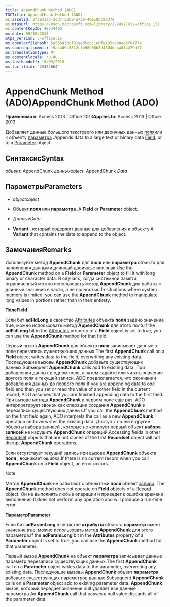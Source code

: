 ```yaml
---
title: AppendChunk Method (ADO)
TOCTitle: AppendChunk Method (ADO)
ms:assetid: 3fa931a3-2cd7-a3b0-a750-40e18bc9937e
ms:mtpsurl: https://msdn.microsoft.com/library/JJ249179(v=office.15)
ms:contentKeyID: 48544405
ms.date: 09/18/2015
mtps_version: v=office.15
ms.openlocfilehash: 5a565430cf81eed5cbc1ebfe135ce80ee6f0177e
ms.sourcegitcommit: 19aca09c5812cfb98b68b5d4604dcaa814479df7
ms.translationtype: MT
ms.contentlocale: ru-RU
ms.lasthandoff: 10/09/2018
ms.locfileid: "25482664"
---
```

# <a name="appendchunk-method-ado"></a><span data-ttu-id="aec31-102">AppendChunk Method (ADO)</span><span class="sxs-lookup"><span data-stu-id="aec31-102">AppendChunk Method (ADO)</span></span>


<span data-ttu-id="aec31-103">**Применимо к**: Access 2013 | Office 2013</span><span class="sxs-lookup"><span data-stu-id="aec31-103">**Applies to**: Access 2013 | Office 2013</span></span>


<span data-ttu-id="aec31-104">Добавляет данные большого текстового или двоичных данных [поля](field-object-ado.md)или к объекту [параметра](parameter-object-ado.md) .</span><span class="sxs-lookup"><span data-stu-id="aec31-104">Appends data to a large text or binary data [Field](field-object-ado.md), or to a [Parameter](parameter-object-ado.md) object.</span></span>

## <a name="syntax"></a><span data-ttu-id="aec31-105">Синтаксис</span><span class="sxs-lookup"><span data-stu-id="aec31-105">Syntax</span></span>

<span data-ttu-id="aec31-106">*объект.* AppendChunk *данных*</span><span class="sxs-lookup"><span data-stu-id="aec31-106">*object.* AppendChunk *Data*</span></span>

## <a name="parameters"></a><span data-ttu-id="aec31-107">Параметры</span><span class="sxs-lookup"><span data-stu-id="aec31-107">Parameters</span></span>

  - <span data-ttu-id="aec31-108">*object*</span><span class="sxs-lookup"><span data-stu-id="aec31-108">*object*</span></span>

  - <span data-ttu-id="aec31-109">Объект **поля** или **параметра** .</span><span class="sxs-lookup"><span data-stu-id="aec31-109">A **Field** or **Parameter** object.</span></span>

  - <span data-ttu-id="aec31-110">*Данные*</span><span class="sxs-lookup"><span data-stu-id="aec31-110">*Data*</span></span>

  - <span data-ttu-id="aec31-111">**Variant** , который содержит данные для добавления к объекту.</span><span class="sxs-lookup"><span data-stu-id="aec31-111">A **Variant** that contains the data to append to the object.</span></span>

## <a name="remarks"></a><span data-ttu-id="aec31-112">Замечания</span><span class="sxs-lookup"><span data-stu-id="aec31-112">Remarks</span></span>

<span data-ttu-id="aec31-113">Используйте метод **AppendChunk** для **поля** или **параметра** объекта для наполнения данными длинный двоичные или знак.</span><span class="sxs-lookup"><span data-stu-id="aec31-113">Use the **AppendChunk** method on a **Field** or **Parameter** object to fill it with long binary or character data.</span></span> <span data-ttu-id="aec31-114">В случаях, когда системной памяти ограниченный можно использовать метод **AppendChunk** для работы с длинные значения в части, а не полностью.</span><span class="sxs-lookup"><span data-stu-id="aec31-114">In situations where system memory is limited, you can use the **AppendChunk** method to manipulate long values in portions rather than in their entirety.</span></span>

<span data-ttu-id="aec31-115">**Поле**</span><span class="sxs-lookup"><span data-stu-id="aec31-115">**Field**</span></span>

<span data-ttu-id="aec31-116">Если бит **adFldLong** в свойство [Attributes](attributes-property-ado.md) объекта **поля** задано значение true, можно использовать метод **AppendChunk** для этого поля.</span><span class="sxs-lookup"><span data-stu-id="aec31-116">If the **adFldLong** bit in the [Attributes](attributes-property-ado.md) property of a **Field** object is set to true, you can use the **AppendChunk** method for that field.</span></span>

<span data-ttu-id="aec31-117">Первый вызов **AppendChunk** для объекта **поля** записывает данные в поле перезапись существующих данных.</span><span class="sxs-lookup"><span data-stu-id="aec31-117">The first **AppendChunk** call on a **Field** object writes data to the field, overwriting any existing data.</span></span> <span data-ttu-id="aec31-118">Последующие вызовы **AppendChunk** добавьте существующих данных.</span><span class="sxs-lookup"><span data-stu-id="aec31-118">Subsequent **AppendChunk** calls add to existing data.</span></span> <span data-ttu-id="aec31-119">При добавлении данных в одном поле, а затем задайте или читать значение другого поля в текущей записи, ADO предполагается, что окончании добавления данных до первого поля.</span><span class="sxs-lookup"><span data-stu-id="aec31-119">If you are appending data to one field and then you set or read the value of another field in the current record, ADO assumes that you are finished appending data to the first field.</span></span> <span data-ttu-id="aec31-120">При вызове метода **AppendChunk** в первом поле еще раз, ADO интерпретирует звонок как операции создания **AppendChunk** и перезапись существующих данных.</span><span class="sxs-lookup"><span data-stu-id="aec31-120">If you call the **AppendChunk** method on the first field again, ADO interprets the call as a new **AppendChunk** operation and overwrites the existing data.</span></span> <span data-ttu-id="aec31-121">Доступ к полей в другие объекты [набора записей](recordset-object-ado.md) , которые не копирует первый объект **набора записей** не нарушить **AppendChunk** операций.</span><span class="sxs-lookup"><span data-stu-id="aec31-121">Accessing fields in other [Recordset](recordset-object-ado.md) objects that are not clones of the first **Recordset** object will not disrupt **AppendChunk** operations.</span></span>

<span data-ttu-id="aec31-122">Если отсутствует текущий запись при вызове **AppendChunk** объекта **поля** , возникает ошибка.</span><span class="sxs-lookup"><span data-stu-id="aec31-122">If there is no current record when you call **AppendChunk** on a **Field** object, an error occurs.</span></span>


> [!NOTE]
> <P><span data-ttu-id="aec31-123">Метод <STRONG>AppendChunk</STRONG> не работают с объектами <STRONG>поля</STRONG> объект <A href="record-object-ado.md">записи</A> .</span><span class="sxs-lookup"><span data-stu-id="aec31-123">The <STRONG>AppendChunk</STRONG> method does not operate on <STRONG>Field</STRONG> objects of a <A href="record-object-ado.md">Record</A> object.</span></span> <span data-ttu-id="aec31-124">Он не выполнять любые операции и приведет к ошибке времени выполнения.</span><span class="sxs-lookup"><span data-stu-id="aec31-124">It does not perform any operation and will produce a run-time error.</span></span></P>



<span data-ttu-id="aec31-125">**Параметр**</span><span class="sxs-lookup"><span data-stu-id="aec31-125">**Parameter**</span></span>

<span data-ttu-id="aec31-126">Если бит **adParamLong** в свойстве **атрибуты** объекта **параметр** имеет значение true, можно использовать метод **AppendChunk** для этого параметра.</span><span class="sxs-lookup"><span data-stu-id="aec31-126">If the **adParamLong** bit in the **Attributes** property of a **Parameter** object is set to true, you can use the **AppendChunk** method for that parameter.</span></span>

<span data-ttu-id="aec31-127">Первый вызов **AppendChunk** на объект **параметра** записывает данные параметр перезаписи существующих данных.</span><span class="sxs-lookup"><span data-stu-id="aec31-127">The first **AppendChunk** call on a **Parameter** object writes data to the parameter, overwriting any existing data.</span></span> <span data-ttu-id="aec31-128">Последующие вызовы **AppendChunk** объект **параметра** добавьте существующих параметров данных.</span><span class="sxs-lookup"><span data-stu-id="aec31-128">Subsequent **AppendChunk** calls on a **Parameter** object add to existing parameter data.</span></span> <span data-ttu-id="aec31-129">**AppendChunk** вызов, который передает значение null удаляет все данные параметра.</span><span class="sxs-lookup"><span data-stu-id="aec31-129">An **AppendChunk** call that passes a null value discards all of the parameter data.</span></span>

